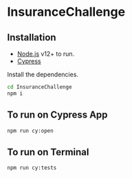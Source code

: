 # InsuranceChallenge

## Installation

- [Node.js](https://nodejs.org/) v12+ to run.
- [Cypress](https://docs.cypress.io/guides/getting-started/installing-cypress)

Install the dependencies.

```sh
cd InsuranceChallenge
npm i
```

## To run on Cypress App

```sh
npm run cy:open
```

## To run on Terminal

```sh
npm run cy:tests
```

